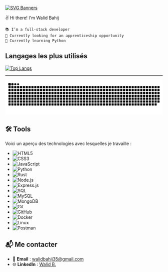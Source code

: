 [![SVG Banners](https://svg-banners.vercel.app/api?type=glitch&text1=Wake//up...&width=1000&height=400)](https://github.com/Akshay090/svg-banners)

✌️ Hi there! I'm Walid Bahij

    📚 I’m a full-stack developer
    🔭 Currently looking for an apprenticeship opportunity
    🌱 Currently learning Python

  
 ## Langages les plus utilisés
[![Top Langs](https://github-readme-stats.vercel.app/api/top-langs/?username=Walidd35&layout=compact&theme=dark)](https://github.com/anuraghazra/github-readme-stats)

---
   ![GitHub Snake](https://raw.githubusercontent.com/Sassid/Sassid/output/github-contribution-grid-snake.svg)
   
## 🛠 Tools

Voici un aperçu des technologies avec lesquelles je travaille :

- ![HTML5](https://img.shields.io/badge/HTML5-E34F26?style=for-the-badge&logo=html5&logoColor=white)
- ![CSS3](https://img.shields.io/badge/CSS3-1572B6?style=for-the-badge&logo=css3&logoColor=white)
- ![JavaScript](https://img.shields.io/badge/JavaScript-F7DF1E?style=for-the-badge&logo=javascript&logoColor=black)
- ![Python](https://img.shields.io/badge/Python-3776AB?style=for-the-badge&logo=python&logoColor=white)
- ![Rust](https://img.shields.io/badge/Rust-000000?style=for-the-badge&logo=rust&logoColor=white)
- ![Node.js](https://img.shields.io/badge/Node.js-339933?style=for-the-badge&logo=nodedotjs&logoColor=white)
- ![Express.js](https://img.shields.io/badge/Express.js-000000?style=for-the-badge&logo=express&logoColor=white)
- ![SQL](https://img.shields.io/badge/SQL-4479A1?style=for-the-badge&logo=postgresql&logoColor=white)
- ![MySQL](https://img.shields.io/badge/MySQL-4479A1?style=for-the-badge&logo=mysql&logoColor=white)
- ![MongoDB](https://img.shields.io/badge/MongoDB-47A248?style=for-the-badge&logo=mongodb&logoColor=white)
- ![Git](https://img.shields.io/badge/Git-F05032?style=for-the-badge&logo=git&logoColor=white)
- ![GitHub](https://img.shields.io/badge/GitHub-181717?style=for-the-badge&logo=github&logoColor=white)
- ![Docker](https://img.shields.io/badge/Docker-2496ED?style=for-the-badge&logo=docker&logoColor=white)
- ![Linux](https://img.shields.io/badge/Linux-FCC624?style=for-the-badge&logo=linux&logoColor=black)
- ![Postman](https://img.shields.io/badge/Postman-FF6C37?style=for-the-badge&logo=Postman&logoColor=white) 

## 📬 Me contacter

- 📧 **Email** : [walidbahij35@gmail.com](mailto:walidbahij35@gmail.com)  
- 🌐 **LinkedIn** : [Walid B.](https://www.linkedin.com/in/walid-b-77b378302/)

